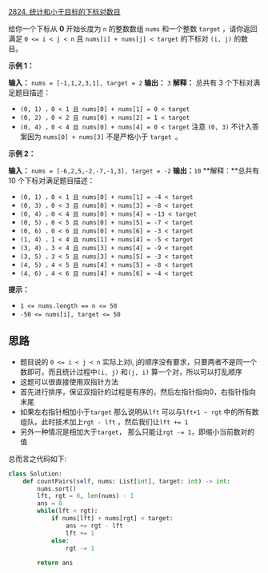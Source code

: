 [2824. 统计和小于目标的下标对数目](https://leetcode.cn/problems/count-pairs-whose-sum-is-less-than-target/) 


给你一个下标从 **0** 开始长度为 `n` 的整数数组 `nums` 和一个整数 `target` ，请你返回满足 `0 <= i < j < n` 且 `nums[i] + nums[j] < target` 的下标对 `(i, j)` 的数目。

**示例 1：**

**输入：** `nums = [-1,1,2,3,1], target = 2`
**输出：** `3`
**解释：** 总共有 3 个下标对满足题目描述：
- `(0, 1) ，0 < 1 且 nums[0] + nums[1] = 0 < target`
- `(0, 2) ，0 < 2 且 nums[0] + nums[2] = 1 < target `
- `(0, 4) ，0 < 4 且 nums[0] + nums[4] = 0 < target`
注意 `(0, 3)` 不计入答案因为 `nums[0] + nums[3]` 不是严格小于 `target `。

**示例 2：**

**输入：** `nums = [-6,2,5,-2,-7,-1,3], target = -2`
**输出：**`10`
**解释：**总共有 10 个下标对满足题目描述：
- `(0, 1) ，0 < 1 且 nums[0] + nums[1] = -4 < target`
- `(0, 3) ，0 < 3 且 nums[0] + nums[3] = -8 < target`
- `(0, 4) ，0 < 4 且 nums[0] + nums[4] = -13 < target`
- `(0, 5) ，0 < 5 且 nums[0] + nums[5] = -7 < target`
- `(0, 6) ，0 < 6 且 nums[0] + nums[6] = -3 < target`
- `(1, 4) ，1 < 4 且 nums[1] + nums[4] = -5 < target`
- `(3, 4) ，3 < 4 且 nums[3] + nums[4] = -9 < target`
- `(3, 5) ，3 < 5 且 nums[3] + nums[5] = -3 < target`
- `(4, 5) ，4 < 5 且 nums[4] + nums[5] = -8 < target`
- `(4, 6) ，4 < 6 且 nums[4] + nums[6] = -4 < target`

**提示：**

- `1 <= nums.length == n <= 50`
- `-50 <= nums[i], target <= 50`

## 思路

- 题目说的 `0 <= i < j < n` 实际上对i, j的顺序没有要求，只要两者不是同一个数即可，而且统计过程中`(i, j)` 和`(j, i)`  算一个对，所以可以打乱顺序
- 这题可以很直接使用双指针方法
- 首先进行排序，保证双指针的过程是有序的，然后左指针指向0，右指针指向末尾
- 如果左右指针相加小于`target` 那么说明从`lft` 可以与`lft+1 ~ rgt` 中的所有数组队，此时技术加上`rgt - lft` ，然后我们让`lft += 1`
- 另外一种情况是相加大于`target`， 那么只能让`rgt -= 1`，即缩小当前数对的值

总而言之代码如下:
```python
class Solution:
    def countPairs(self, nums: List[int], target: int) -> int:
        nums.sort()
        lft, rgt = 0, len(nums) - 1
        ans = 0
        while(lft < rgt):
            if nums[lft] + nums[rgt] < target:
                ans += rgt - lft
                lft += 1
            else:
                rgt -= 1
        
        return ans
```